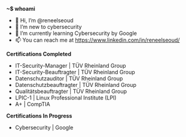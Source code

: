 <b>~$ whoami</b>
- 👋 Hi, I’m @reneelseoud
- 👀 I’m new to cybersecurity
- 📖 I’m currently learning Cybersecurity by Google
- 📫 You can reach me at https://www.linkedin.com/in/reneelseoud/

<b>Certifications Completed</b>
- IT-Security-Manager | TÜV Rheinland Group
- IT-Security-Beauftragter | TÜV Rheinland Group
- Datenschutzauditor | TÜV Rheinland Group
- Datenschutzbeauftragter | TÜV Rheinland Group
- Qualitätsbeauftragter | TÜV Rheinland Group
- LPIC-1 | Linux Professional Institute (LPI)
- A+ | CompTIA

<b>Certifications In Progress</b>
- Cybersecurity | Google

<!---
reneelseoud/reneelseoud is a ✨ special ✨ repository because its `README.md` (this file) appears on your GitHub profile.
You can click the Preview link to take a look at your changes.
--->
